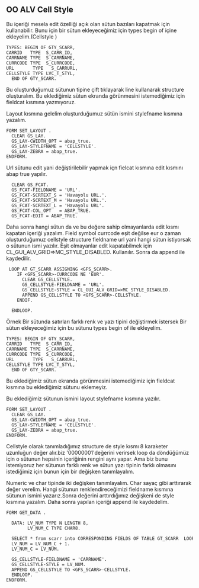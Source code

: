 ## OO ALV Cell Style

Bu içeriği mesela edit özelliği açık olan sütun bazıları kapatmak için kullanabilir.
Bunu için bir sütun ekleyeceğimiz için types begin of içine ekleyelim.(Cellstyle )

```cadence
TYPES: BEGIN OF GTY_SCARR,
CARRID   TYPE  S_CARR_ID,
CARRNAME TYPE  S_CARRNAME,
CURRCODE TYPE  S_CURRCODE,
URL       TYPE   S_CARRURL,
CELLSTYLE TYPE LVC_T_STYL,
  END OF GTY_SCARR.
```

Bu oluşturduğumuz sütunun tipine çift tıklayarak line kullanarak structure oluşturalım.
Bu eklediğimiz sütun ekranda görünmesini istemediğimiz için fieldcat kısmına yazmıyoruz.

Layout kısmına gelelim oluşturduğumuz sütün ismini stylefname kısmına yazalım.

```cadence
FORM SET_LAYOUT .
  CLEAR GS_LAY.
  GS_LAY-CWIDTH_OPT = abap_true.
  GS_LAY-STYLEFNAME = 'CELLSTYLE'.
  GS_LAY-ZEBRA = abap_true.
ENDFORM.
```
Url sütunu edit yani değiştirilebilir yapmak içn fielcat kısmına edit kısmını abap true yapılır.

```cadence
  CLEAR GS_FCAT.
  GS_FCAT-FIELDNAME = 'URL'.
  GS_FCAT-SCRTEXT_S = 'Havayolu URL.'.
  GS_FCAT-SCRTEXT_M = 'Havayolu URL.'.
  GS_FCAT-SCRTEXT_L = 'Havayolu URL'.
  GS_FCAT-COL_OPT   = ABAP_TRUE.
  GS_FCAT-EDIT = ABAP_TRUE.
```
Daha sonra hangi sütun da ve bu değere sahip olmayanlarda edit kısmı kapatan içeriği yazalım. Field symbol  currcode eşit değilse eur  o zaman oluşturduğumuz cellstyle structure fieldname url yani hangi sütun istiyorsak o sütunun ismi yazılır. Eşit olmayanlar edit kapatabilmek için CL_GUI_ALV_GRID=>MC_STYLE_DISABLED. Kullanılır. Sonra da append ile kaydedilir.

```cadence
 LOOP AT GT_SCARR ASSIGNING <GFS_SCARR>.
    IF <GFS_SCARR>-CURRCODE NE 'EUR'.
      CLEAR GS_CELLSTYLE.
      GS_CELLSTYLE-FIELDNAME = 'URL'.
      GS_CELLSTYLE-STYLE = CL_GUI_ALV_GRID=>MC_STYLE_DISABLED.
      APPEND GS_CELLSTYLE TO <GFS_SCARR>-CELLSTYLE.
    ENDIF.

  ENDLOOP.
```
Örnek
Bir sütunda satırları farklı renk ve yazı tipini değiştirmek istersek 
Bir sütun ekleyeceğimiz için bu sütunu types begin of ile ekleyelim.

```cadence
TYPES: BEGIN OF GTY_SCARR,
CARRID   TYPE  S_CARR_ID,
CARRNAME TYPE  S_CARRNAME,
CURRCODE TYPE  S_CURRCODE,
URL       TYPE   S_CARRURL,
CELLSTYLE TYPE LVC_T_STYL,
  END OF GTY_SCARR.
```
Bu eklediğimiz sütun ekranda görünmesini istemediğimiz için fieldcat kısmına bu eklediğimiz sütunu eklemeyiz.

Bu eklediğimiz sütunun ismini layout stylefname kısmına yazılır.

```cadence
FORM SET_LAYOUT .
  CLEAR GS_LAY.
  GS_LAY-CWIDTH_OPT = abap_true.
  GS_LAY-STYLEFNAME = 'CELLSTYLE'.
  GS_LAY-ZEBRA = abap_true.
ENDFORM.
```
Cellstyle olarak tanımladığımız structure de style kısmı 8 karaketer uzunluğun değer alır.biz '00000001'değerini verirsek loop da döndüğümüz için o sütunun hepsinin içeriğinin rengini aynı yapar. Ama biz bunu istemiyoruz her sütunun farklı renk ve sütun yazı tipinin farklı olmasını istediğimiz için bunun için bir değişken tanımlayalım.


Numeric ve char tipinde iki değişken tanımlayalım. Char sayaç gibi arttırarak değer verelim. Hangi sütunun renklendireceğimizi fieldname kısmına sütunun ismini yazarız.Sonra değerini arttırdığımız değişkeni de style kısmına yazalım. Daha sonra yapılan içeriği append ile kaydedelim.

```cadence
FORM GET_DATA .

  DATA: LV_NUM TYPE N LENGTH 8,
        LV_NUM_C TYPE CHAR8.

  SELECT * from scarr into CORRESPONDING FIELDS OF TABLE GT_SCARR  LOOP AT GT_SCARR ASSIGNING <GFS_SCARR>.
  LV_NUM = LV_NUM_C + 1.
  LV_NUM_C = LV_NUM.

  GS_CELLSTYLE-FIELDNAME = 'CARRNAME'.
  GS_CELLSTYLE-STYLE = LV_NUM.
  APPEND GS_CELLSTYLE TO <GFS_SCARR>-CELLSTYLE.
  ENDLOOP.
ENDFORM.
```
